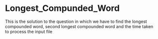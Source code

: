 # Longest_Compunded_Word
This is the solution to the question in which we have to find the longest compounded word, second longest compounded word and the time taken to process the input file 
